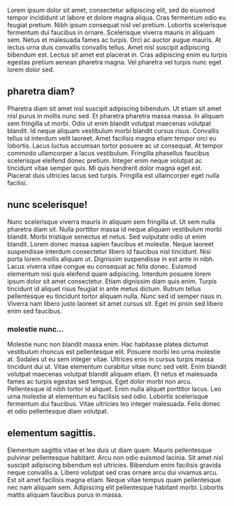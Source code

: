 ---
---

Lorem ipsum dolor sit amet, consectetur adipiscing elit, sed do eiusmod tempor incididunt ut labore et dolore magna aliqua. Cras fermentum odio eu feugiat pretium. Nibh ipsum consequat nisl vel pretium. Lobortis scelerisque fermentum dui faucibus in ornare. Scelerisque viverra mauris in aliquam sem. Netus et malesuada fames ac turpis. Orci ac auctor augue mauris. At lectus urna duis convallis convallis tellus. Amet nisl suscipit adipiscing bibendum est. Lectus sit amet est placerat in. Cras adipiscing enim eu turpis egestas pretium aenean pharetra magna. Vel pharetra vel turpis nunc eget lorem dolor sed.

## pharetra diam?

Pharetra diam sit amet nisl suscipit adipiscing bibendum. Ut etiam sit amet nisl purus in mollis nunc sed. Et pharetra pharetra massa massa. In aliquam sem fringilla ut morbi. Odio ut enim blandit volutpat maecenas volutpat blandit. Id neque aliquam vestibulum morbi blandit cursus risus. Convallis tellus id interdum velit laoreet. Amet facilisis magna etiam tempor orci eu lobortis. Lacus luctus accumsan tortor posuere ac ut consequat. At tempor commodo ullamcorper a lacus vestibulum. Fringilla phasellus faucibus scelerisque eleifend donec pretium. Integer enim neque volutpat ac tincidunt vitae semper quis. Mi quis hendrerit dolor magna eget est. Placerat duis ultricies lacus sed turpis. Fringilla est ullamcorper eget nulla facilisi.

## nunc scelerisque!

Nunc scelerisque viverra mauris in aliquam sem fringilla ut. Ut sem nulla pharetra diam sit. Nulla porttitor massa id neque aliquam vestibulum morbi blandit. Morbi tristique senectus et netus. Sed vulputate odio ut enim blandit. Lorem donec massa sapien faucibus et molestie. Neque laoreet suspendisse interdum consectetur libero id faucibus nisl tincidunt. Nisi porta lorem mollis aliquam ut. Dignissim suspendisse in est ante in nibh. Lacus viverra vitae congue eu consequat ac felis donec. Euismod elementum nisi quis eleifend quam adipiscing. Interdum posuere lorem ipsum dolor sit amet consectetur. Etiam dignissim diam quis enim. Turpis tincidunt id aliquet risus feugiat in ante metus dictum. Rutrum tellus pellentesque eu tincidunt tortor aliquam nulla. Nunc sed id semper risus in. Viverra nam libero justo laoreet sit amet cursus sit. Eget mi proin sed libero enim sed faucibus.

### molestie nunc…

Molestie nunc non blandit massa enim. Hac habitasse platea dictumst vestibulum rhoncus est pellentesque elit. Posuere morbi leo urna molestie at. Sodales ut eu sem integer vitae. Ultrices eros in cursus turpis massa tincidunt dui ut. Vitae elementum curabitur vitae nunc sed velit. Enim blandit volutpat maecenas volutpat blandit aliquam etiam. Et netus et malesuada fames ac turpis egestas sed tempus. Eget dolor morbi non arcu. Pellentesque id nibh tortor id aliquet. Enim nulla aliquet porttitor lacus. Leo urna molestie at elementum eu facilisis sed odio. Lobortis scelerisque fermentum dui faucibus. Vitae ultricies leo integer malesuada. Felis donec et odio pellentesque diam volutpat.

## elementum sagittis.

Elementum sagittis vitae et leo duis ut diam quam. Mauris pellentesque pulvinar pellentesque habitant. Arcu non odio euismod lacinia. Sit amet nisl suscipit adipiscing bibendum est ultricies. Bibendum enim facilisis gravida neque convallis a. Libero volutpat sed cras ornare arcu dui vivamus arcu. Est sit amet facilisis magna etiam. Neque vitae tempus quam pellentesque nec nam aliquam sem. Adipiscing elit pellentesque habitant morbi. Lobortis mattis aliquam faucibus purus in massa.
